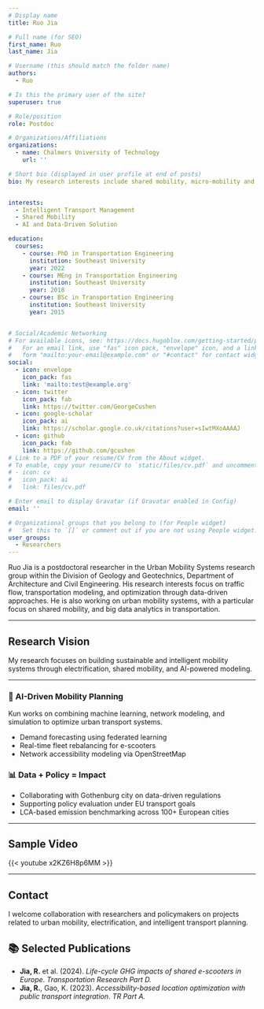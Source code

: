 ```yaml
---
# Display name
title: Ruo Jia

# Full name (for SEO)
first_name: Ruo
last_name: Jia

# Username (this should match the folder name)
authors:
  - Ruo

# Is this the primary user of the site?
superuser: true

# Role/position
role: Postdoc

# Organizations/Affiliations
organizations:
  - name: Chalmers University of Technology
    url: ''

# Short bio (displayed in user profile at end of posts)
bio: My research interests include shared mobility, micro-mobility and AI in transportation.


interests:
  - Intelligent Transport Management
  - Shared Mobility
  - AI and Data-Driven Solution

education:
  courses:
    - course: PhD in Transportation Engineering
      institution: Southeast University
      year: 2022
    - course: MEng in Transportation Engineering
      institution: Southeast University
      year: 2018
    - course: BSc in Transportation Engineering
      institution: Southeast University
      year: 2015


# Social/Academic Networking
# For available icons, see: https://docs.hugoblox.com/getting-started/page-builder/#icons
#   For an email link, use "fas" icon pack, "envelope" icon, and a link in the
#   form "mailto:your-email@example.com" or "#contact" for contact widget.
social:
  - icon: envelope
    icon_pack: fas
    link: 'mailto:test@example.org'
  - icon: twitter
    icon_pack: fab
    link: https://twitter.com/GeorgeCushen
  - icon: google-scholar
    icon_pack: ai
    link: https://scholar.google.co.uk/citations?user=sIwtMXoAAAAJ
  - icon: github
    icon_pack: fab
    link: https://github.com/gcushen
# Link to a PDF of your resume/CV from the About widget.
# To enable, copy your resume/CV to `static/files/cv.pdf` and uncomment the lines below.
# - icon: cv
#   icon_pack: ai
#   link: files/cv.pdf

# Enter email to display Gravatar (if Gravatar enabled in Config)
email: ''

# Organizational groups that you belong to (for People widget)
#   Set this to `[]` or comment out if you are not using People widget.
user_groups:
  - Researchers
---
```


Ruo Jia is a postdoctoral researcher in the Urban Mobility Systems research group within the Division of Geology and Geotechnics, Department of Architecture and Civil Engineering. His research interests focus on traffic flow, transportation modeling, and optimization through data-driven approaches. He is also working on urban mobility systems, with a particular focus on shared mobility, and big data analytics in transportation.



---



## Research Vision

My research focuses on building sustainable and intelligent mobility systems through electrification, shared mobility, and AI-powered modeling.


---



### 🧠 AI-Driven Mobility Planning

Kun works on combining machine learning, network modeling, and simulation to optimize urban transport systems.

- Demand forecasting using federated learning  
- Real-time fleet rebalancing for e-scooters  
- Network accessibility modeling via OpenStreetMap

### 📊 Data + Policy = Impact

- Collaborating with Gothenburg city on data-driven regulations  
- Supporting policy evaluation under EU transport goals  
- LCA-based emission benchmarking across 100+ European cities


---

## Sample Video

{{< youtube x2KZ6H8p6MM >}}

---

## Contact

I welcome collaboration with researchers and policymakers on projects related to urban mobility, electrification, and intelligent transport planning.

## 📚 Selected Publications

- **Jia, R.** et al. (2024). *Life-cycle GHG impacts of shared e-scooters in Europe*. _Transportation Research Part D._
- **Jia, R.**, Gao, K. (2023). *Accessibility-based location optimization with public transport integration*. _TR Part A._
